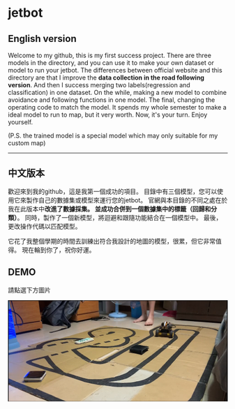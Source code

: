 # jetbot
## English version

Welcome to my github, this is my first success project.
There are three models in the directory, and you can use it to make your own dataset or model to run your jetbot.
The differences between official website and this directory are that I improve the **data collection in the road following version**.
And then I success merging two labels(regression and classification) in one dataset.
On the while, making a new model to combine avoidance and following functions in one model.
The final, changing the operating code to match the model.
It spends my whole semester to make a ideal model to run to map, but it very worth.
Now, it's your turn. Enjoy yourself.

(P.S. the trained model is a special model which may only suitable for my custom map)

---

## 中文版本

歡迎來到我的github，這是我第一個成功的項目。
目錄中有三個模型，您可以使用它來製作自己的數據集或模型來運行您的jetbot。
官網與本目錄的不同之處在於我在此版本中**改進了數據採集。
並成功合併到一個數據集中的標籤（回歸和分類）**。
同時，製作了一個新模型，將迴避和跟隨功能結合在一個模型中。
最後，更改操作代碼以匹配模型。

它花了我整個學期的時間去訓練出符合我設計的地圖的模型，很累，但它非常值得。
現在輪到你了，祝你好運。

## DEMO
請點選下方圖片

[![DEMO](https://github.com/jackson09255921/jetbot/blob/main/self-drive.png)](https://www.youtube.com/watch?v=3HcL5jyReQI)

